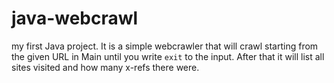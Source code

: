 # java-webcrawl
my first Java project. It is a simple webcrawler that will crawl starting from the given URL in Main until you write `exit` to the input. After that it will list all sites visited and how many x-refs there were.
